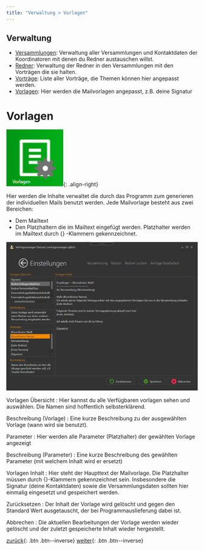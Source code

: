 ```yaml
---
title: "Verwaltung > Vorlagen"
---
```

## Verwaltung ##

* [Versammlungen](VerwaltungVersammlungen.md): Verwaltung aller Versammlungen und Kontaktdaten der Koordinatoren mit denen du Redner austauschen willst.
* [Redner](VerwaltungRedner.md): Verwaltung der Redner in den Versammlungen mit den Vorträgen die sie halten.
* [Vorträge](VerwaltungVortragsthemen.md): Liste aller Vorträge, die Themen können hier angepasst werden.
* [Vorlagen](VerwaltungVorlagen.md): Hier werden die Mailvorlagen angepasst, z.B. deine Signatur

# Vorlagen

![Icon](images/menu_icon_08.png){: .align-right}

Hier werden die Inhalte verwaltet die durch das Programm zum generieren der individuellen Mails benutzt werden. Jede Mailvorlage besteht aus zwei Bereichen:
* Dem Mailtext
* Den Platzhaltern die im Mailtext eingefügt werden.
Platzhalter werden im Mailtext durch {} -Klammern gekennzeichnet.

![Vorlagen](images/verwaltung_03.png)

Vorlagen Übersicht
:   Hier kannst du alle Verfügbaren vorlagen sehen und auswählen. Die Namen sind hoffentlich selbsterklärend.

Beschreibung (Vorlage)
:   Eine kurze Beschreibung zu der ausgewählten Vorlage (wann wird sie benutzt).

Parameter
:   Hier werden alle Parameter (Platzhalter) der gewählten Vorlage angezeigt

Beschreibung (Parameter)
:   Eine kurze Beschreibung des gewählten Parameter (mit welchem Inhalt wird er ersetzt)

Vorlagen Inhalt
:   Hier steht der Haupttext der Mailvorlage. Die Platzhalter müssen durch {}-Klammern gekennzeichnet sein. Insbesondere die Signatur (deine Kontaktdaten) sowie die Versammlungsdaten sollten hier einmalig eingesetzt und gespeichert werden.

Zurücksetzen
:   Der Inhalt der Vorlage wird gelöscht und gegen den Standard Wert ausgetauscht, der bei Programmauslieferung dabei ist. 

Abbrechen
:   Die aktuellen Bearbeitungen der Vorlage werden wieder gelöscht und der zuletzt gespeicherte Inhalt wieder hergestellt.

[zurück](VerwaltungVortragsthemen.md){: .btn .btn--inverse} [weiter](Einstellungen.md){: .btn .btn--inverse}